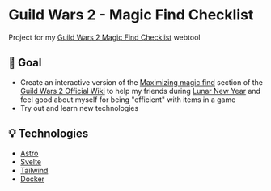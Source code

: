 # Guild Wars 2 - Magic Find Checklist

Project for my [Guild Wars 2 Magic Find Checklist](https://magicfind.henahax.de/) webtool

## 🎯 Goal

- Create an interactive version of the [Maximizing magic find](https://wiki.guildwars2.com/wiki/Magic_Find#Maximizing_magic_find) section of the [Guild Wars 2 Official Wiki](https://wiki.guildwars2.com/wiki/Main_Page) to help my friends during [Lunar New Year](https://wiki.guildwars2.com/wiki/Lunar_New_Year) and feel good about myself for being "efficient" with items in a game
- Try out and learn new technologies

## 💡 Technologies

- [Astro](https://astro.build/)
- [Svelte](https://svelte.dev/)
- [Tailwind](https://tailwindcss.com/)
- [Docker](https://www.docker.com/)
